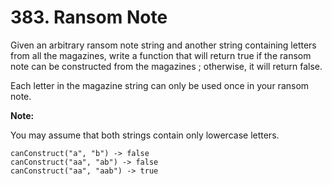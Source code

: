 # 383. Ransom Note

Given an arbitrary ransom note string and another string containing letters from all the magazines, write a function that will return true if the ransom note can be constructed from the magazines ; otherwise, it will return false.

Each letter in the magazine string can only be used once in your ransom note.

**Note:**

You may assume that both strings contain only lowercase letters.

    canConstruct("a", "b") -> false
    canConstruct("aa", "ab") -> false
    canConstruct("aa", "aab") -> true

